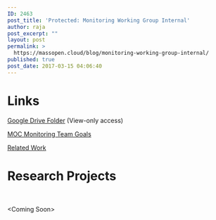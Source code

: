 ```yaml
---
ID: 2463
post_title: 'Protected: Monitoring Working Group Internal'
author: raja
post_excerpt: ""
layout: post
permalink: >
  https://massopen.cloud/blog/monitoring-working-group-internal/
published: true
post_date: 2017-03-15 04:06:40
---
```

<h1>Links</h1>
<a href="https://drive.google.com/drive/folders/0B_TZLN3z0hPXN2hkaU1wTzlTVXM?usp=sharing">Google Drive Folder</a> (View-only access)

<a href="https://github.com/CCI-MOC/moc/wiki/Monitoring-Team-Goals">MOC Monitoring Team Goals</a>

<a href="https://docs.google.com/document/d/1QYLfaqC2n8m8fK28n_R9KgSjgcE93yMp-8DlJ_uX9mw/edit?usp=sharing">Related Work</a>
<h1>Research Projects</h1>
&nbsp;

&lt;Coming Soon&gt;